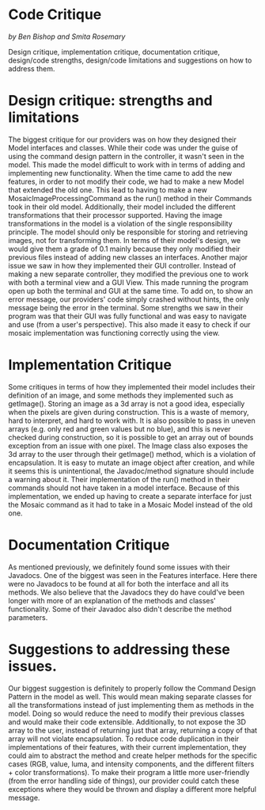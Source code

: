 # Code Critique

_by Ben Bishop and Smita Rosemary_

Design critique, implementation critique, documentation critique, design/code strengths, design/code
limitations and suggestions on how to address them.

# Design critique: strengths and limitations

The biggest critique for our providers was on how they designed their Model interfaces and classes.
While their code was under the guise of using the command design pattern in the controller, it
wasn't seen in the model. This made the model difficult to work with in terms of adding and
implementing new functionality. When the time came to add the new features, in order to not modify
their code, we had to make a new Model that extended the old one. This lead to having to make a new
MosaicImageProcessingCommand as the run() method in their Commands took in their old model.
Additionally, their model included the different transformations that their processor supported.
Having the image transformations in the model is a violation of the single responsibility principle.
The model should only be responsible for storing and retrieving images, not for transforming them.
In terms of their model's design, we would give them a grade of 0.1 mainly because they only
modified their previous files instead of adding new classes an interfaces. Another major issue we
saw in how they implemented their GUI controller. Instead of making a new separate controller, they
modified the previous one to work with both a terminal view and a GUI View. This made running the
program open up both the terminal and GUI at the same time. To add on, to show an error message, our
providers' code simply crashed without hints, the only message being the error in the terminal. Some
strengths we saw in their program was that their GUI was fully functional and was easy to navigate
and use (from a user's perspective). This also made it easy to check if our mosaic implementation
was functioning correctly using the view.

# Implementation Critique

Some critiques in terms of how they implemented their model includes their definition of an image,
and some methods they implemented such as getImage(). Storing an image as a 3d array is not a good
idea, especially when the pixels are given during construction. This is a waste of memory, hard to
interpret, and hard to work with. It is also possible to pass in uneven arrays (e.g. only red and
green values but no blue), and this is never checked during construction, so it is possible to get
an array out of bounds exception from an issue with one pixel. The Image class also exposes the 3d
array to the user through their getImage() method, which is a violation of encapsulation. It is easy
to mutate an image object after creation, and while it seems this is unintentional, the
Javadoc/method signature should include a warning about it. Their implementation of the run() method in their commands should not have taken in a model interface. 
Because of this implementation, we ended up having to create a separate interface for just the Mosaic command as it had to take in a Mosaic Model instead of the old one.

# Documentation Critique

As mentioned previously, we definitely found some issues with their Javadocs. One of the biggest was
seen in the Features interface. Here there were no Javadocs to be found at all for both the
interface and all its methods. We also believe that the Javadocs they do have could've been longer
with more of an explanation of the methods and classes' functionality. Some of their Javadoc also
didn't describe the method parameters.

# Suggestions to addressing these issues.

Our biggest suggestion is definitely to properly follow the Command Design Pattern in the model as
well. This would mean making separate classes for all the transformations instead of just
implementing them as methods in the model. Doing so would reduce the need to modify their previous
classes and would make their code extensible. Additionally, to not expose the 3D array to the user,
instead of returning just that array, returning a copy of that array will not violate encapsulation.
To reduce code duplication in their implementations of their features, with their current
implementation, they could aim to abstract the method and create helper methods for the specific
cases (RGB, value, luma, and intensity components, and the different filters + color
transformations). To make their program a little more user-friendly (from the error handling side of
things), our provider could catch these exceptions where they would be thrown and display a
different more helpful message.